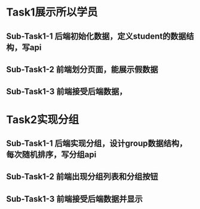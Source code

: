 # Task1展示所以学员
## Sub-Task1-1 后端初始化数据，定义student的数据结构，写api
## Sub-Task1-2 前端划分页面，能展示假数据
## Sub-Task1-3 前端接受后端数据，
# Task2实现分组
## Sub-Task1-1 后端实现分组，设计group数据结构，每次随机排序，写分组api
## Sub-Task1-2 前端出现分组列表和分组按钮
## Sub-Task1-3 前端接受后端数据并显示
